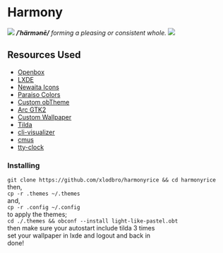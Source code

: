 # Harmony
[![](https://i.imgur.com/fnMVDMm.png)](https://i.imgur.com/fnMVDMm.png)
***/ˈhärmənē/***
*forming a pleasing or consistent whole.*
![](https://i.redd.it/rngro1z1tzi21.png)
## Resources Used
- [Openbox](https://github.com/danakj/openboxhttp:// "Openbox")
- [LXDE](https://github.com/lxde "LXDE")
- [Newaita Icons](https://www.gnome-look.org/p/1243493/ "Newaita Icons")
- [Paraiso Colors](https://github.com/idleberg/Paraiso-Terminal "Paraiso Colors")
- [Custom obTheme](https://imgur.com/a/vlNuJgs "Custom obTheme")
- [Arc GTK2](https://github.com/horst3180/arc-theme "Arc GTK2")
- [Custom Wallpaper](https://imgur.com/a/I2VU93h "Custom Wallpaper")
- [Tilda](https://github.com/lanoxx/tilda "Tilda")
- [cli-visualizer](https://github.com/dpayne/cli-visualizer "cli-visualizer") 
- [cmus](https://github.com/cmus/cmus "cmus")
- [tty-clock](https://github.com/xorg62/tty-clock "tty-clock")
### Installing
`git clone https://github.com/xlodbro/harmonyrice && cd harmonyrice`  
then,  
`cp -r .themes ~/.themes`  
and,  
`cp -r .config ~/.config`  
to apply the themes;  
`cd ./.themes && obconf --install light-like-pastel.obt`  
then make sure your autostart include tilda 3 times  
set your wallpaper in lxde and logout and back in  
done!  

